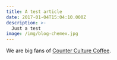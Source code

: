 ```yaml
---
title: A test article
date: 2017-01-04T15:04:10.000Z
description: >-
  Just a test
image: /img/blog-chemex.jpg
---
```


We are big fans of [Counter Culture Coffee](https://counterculturecoffee.com).
